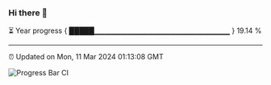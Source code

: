 ### Hi there 👋

⏳ Year progress { █████▁▁▁▁▁▁▁▁▁▁▁▁▁▁▁▁▁▁▁▁▁▁▁▁▁ } 19.14 %

---

⏰ Updated on Mon, 11 Mar 2024 01:13:08 GMT

![Progress Bar CI](https://github.com/ZhaoGui/ZhaoGui/workflows/Progress%20Bar%20CI/badge.svg)
